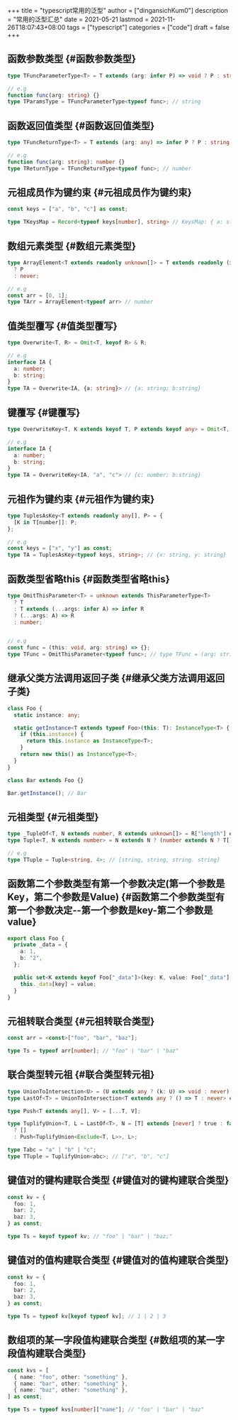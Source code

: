 +++
title = "typescript常用的泛型"
author = ["dingansichKum0"]
description = "常用的泛型汇总"
date = 2021-05-21
lastmod = 2021-11-26T18:07:43+08:00
tags = ["typescript"]
categories = ["code"]
draft = false
+++

## 函数参数类型 {#函数参数类型}

```typescript
type TFuncParameterType<T> = T extends (arg: infer P) => void ? P : string;

// e.g
function func(arg: string) {}
type TParamsType = TFuncParameterType<typeof func>; // string
```


## 函数返回值类型 {#函数返回值类型}

```typescript
type TFuncReturnType<T> = T extends (arg: any) => infer P ? P : string;

// e.g
function func(arg: string): number {}
type TReturnType = TFuncReturnType<typeof func>; // number
```


## 元祖成员作为键约束 {#元祖成员作为键约束}

```typescript
const keys = ["a", "b", "c"] as const;

type TKeysMap = Record<typeof keys[number], string> // KeysMap: { a: string; b: string; c: string; }
```


## 数组元素类型 {#数组元素类型}

```typescript
type ArrayElement<T extends readonly unknown[]> = T extends readonly (infer P)[]
  ? P
  : never;

// e.g
const arr = [0, 1];
type TArr = ArrayElement<typeof arr> // number
```


## 值类型覆写 {#值类型覆写}

```typescript
type Overwrite<T, R> = Omit<T, keyof R> & R;

// e.g
interface IA {
  a: number;
  b: string;
}
type TA = Overwrite<IA, {a: string}> // {a: string; b:string}
```


## 键覆写 {#键覆写}

```typescript
type OverwriteKey<T, K extends keyof T, P extends keyof any> = Omit<T, K> & { [S in P]: T[K] };

// e.g
interface IA {
  a: number;
  b: string;
}
type TA = OverwriteKey<IA, "a", "c"> // {c: number; b:string}
```


## 元祖作为键约束 {#元祖作为键约束}

```typescript
type TuplesAsKey<T extends readonly any[], P> = {
  [K in T[number]]: P;
};

// e.g
const keys = ["x", "y"] as const;
type TA = TuplesAsKey<typeof keys, string>; // {x: string, y: string}
```


## 函数类型省略this {#函数类型省略this}

```typescript
type OmitThisParameter<T> = unknown extends ThisParameterType<T>
  ? T
  : T extends (...args: infer A) => infer R
  ? (...args: A) => R
  : number;


// e.g
const func = (this: void, arg: string) => {};
type TFunc = OmitThisParameter<typeof func>; // type TFunc = (arg: string) => void
```


## 继承父类方法调用返回子类 {#继承父类方法调用返回子类}

```typescript
class Foo {
  static instance: any;

  static getInstance<T extends typeof Foo>(this: T): InstanceType<T> {
    if (this.instance) {
      return this.instance as InstanceType<T>;
    }
    return new this() as InstanceType<T>;
  }
}

class Bar extends Foo {}

Bar.getInstance(); // Bar
```


## 元祖类型 {#元祖类型}

```typescript
type _TupleOf<T, N extends number, R extends unknown[]> = R["length"] extends N ? R : _TupleOf<T, N, [T, ...R]>;
type Tuple<T, N extends number> = N extends N ? (number extends N ? T[] : _TupleOf<T, N, []>) : never;

// e.g
type TTuple = Tuple<string, 4>; // [string, string, string. string]
```


## 函数第二个参数类型有第一个参数决定(第一个参数是Key，第二个参数是Value) {#函数第二个参数类型有第一个参数决定--第一个参数是key-第二个参数是value}

```typescript
export class Foo {
  private _data = {
    a: 1,
    b: "2",
  };

  public set<K extends keyof Foo["_data"]>(key: K, value: Foo["_data"][K]): void {
    this._data[key] = value;
  }
}
```


## 元祖转联合类型 {#元祖转联合类型}

```typescript
const arr = <const>["foo", "bar", "baz"];

type Ts = typeof arr[number]; // "foo" | "bar" | "baz"
```


## 联合类型转元祖 {#联合类型转元祖}

```typescript
type UnionToIntersection<U> = (U extends any ? (k: U) => void : never) extends (k: infer I) => void ? I : never;
type LastOf<T> = UnionToIntersection<T extends any ? () => T : never> extends () => infer R ? R : never;

type Push<T extends any[], V> = [...T, V];

type TuplifyUnion<T, L = LastOf<T>, N = [T] extends [never] ? true : false> = true extends N
  ? []
  : Push<TuplifyUnion<Exclude<T, L>>, L>;

type Tabc = "a" | "b" | "c";
type TTuple = TuplifyUnion<abc>; // ["a", "b", "c"]
```


## 键值对的键构建联合类型 {#键值对的键构建联合类型}

```typescript
const kv = {
  foo: 1,
  bar: 2,
  baz: 3,
} as const;

type Ts = keyof typeof kv; // "foo" | "bar" | "baz;"
```


## 键值对的值构建联合类型 {#键值对的值构建联合类型}

```typescript
const kv = {
  foo: 1,
  bar: 2,
  baz: 3,
} as const;

type Ts = typeof kv[keyof typeof kv]; // 1 | 2 | 3
```


## 数组项的某一字段值构建联合类型 {#数组项的某一字段值构建联合类型}

```typescript
const kvs = [
  { name: "foo", other: "something" },
  { name: "bar", other: "something" },
  { name: "baz", other: "something" },
] as const;

type Ts = typeof kvs[number]["name"]; // "foo" | "bar" | "baz"
```
